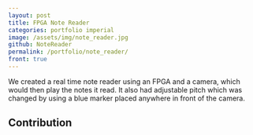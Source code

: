 ```yaml
---
layout: post
title: FPGA Note Reader
categories: portfolio imperial
image: /assets/img/note_reader.jpg
github: NoteReader
permalink: /portfolio/note_reader/
front: true
---
```


We created a real time note reader using an FPGA and a camera, which would then
play the notes it read. It also had adjustable pitch which was changed by using
a blue marker placed anywhere in front of the camera.

## Contribution


